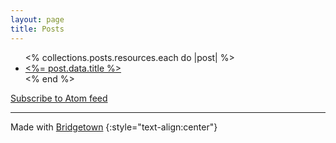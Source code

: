 ```yaml
---
layout: page
title: Posts
---
```


<ul>
  <% collections.posts.resources.each do |post| %>
    <li>
      <a href="<%= post.relative_url %>"><%= post.data.title %></a>
    </li>
  <% end %>
</ul>

<a href="https://larsp.dev/feed.xml">Subscribe to Atom feed</a>

----

Made with [Bridgetown](/webtech/2022/04/30/bridgetown/)
{:style="text-align:center"}
